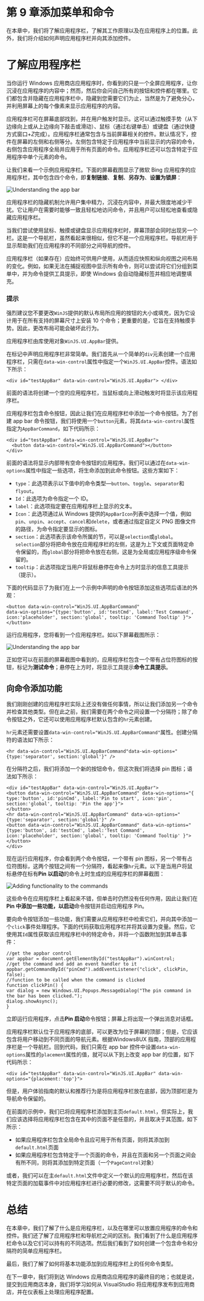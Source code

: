 # 第 9 章添加菜单和命令

在本章中，我们将了解应用程序栏，了解其工作原理以及在应用程序上的位置。此外，我们将介绍如何声明应用程序栏并向其添加控件。

# 了解应用程序栏

当你运行 Windows 应用商店应用程序时，你看到的只是一个全屏应用程序，让你沉浸在应用程序的内容中；然而，然后你会问自己所有的按钮和控件都在哪里。它们都包含并隐藏在应用程序栏中，隐藏到您需要它们为止，当然是为了避免分心，并利用屏幕上的每个像素来显示应用程序的内容。

应用程序栏可在屏幕底部找到，并在用户触发时显示。这可以通过触摸手势（从下边缘向上或从上边缘向下敲击或滑动）、鼠标（通过右键单击）或键盘（通过快捷方式窗口+*Z*完成）。应用程序栏通常包含与当前屏幕相关的控件。默认情况下，控件在屏幕的左侧和右侧等分。左侧包含特定于应用程序中当前显示的内容的命令，右侧包含应用程序全局并应用于所有页面的命令。应用程序栏还可以包含特定于应用程序中单个元素的命令。

让我们来看一个示例应用程序栏。下面的屏幕截图显示了微软 Bing 应用程序的应用程序栏，其中包含四个命令，即**复制链接**、**复制**、**另存为**、**设置为锁屏**：

![Understanding the app bar](graphics/7102EN_09_01.jpg)

应用程序栏的隐藏机制允许用户集中精力，沉浸在内容中，并最大限度地减少干扰。它让用户在需要时能够一致且轻松地访问命令，并且用户可以轻松地查看或隐藏应用程序栏。

当我们尝试使用鼠标、触摸或键盘显示应用程序栏时，屏幕顶部会同时出现另一个栏。这是一个导航栏，虽然看起来很相似，但它不是一个应用程序栏。导航栏用于显示帮助我们在应用程序的不同部分之间导航的控件。

应用程序栏（如果存在）应始终可供用户使用，从而适应快照和纵向视图之间布局的变化。例如，如果无法在捕捉视图中显示所有命令，则可以尝试将它们分组到菜单中，并为命令提供工具提示，即使 Windows 会自动隐藏标签并相应地调整填充。

### 提示

强烈建议您不要更改`WinJS`提供的默认布局所应用的按钮的大小或填充，因为它设计用于在所有支持的屏幕尺寸上安装 10 个命令；更重要的是，它旨在支持触摸手势。因此，更改布局可能会破坏此行为。

应用程序栏由库使用对象`WinJS.UI.AppBar`提供。

在标记中声明应用程序栏非常简单。我们首先从一个简单的`div`元素创建一个应用程序栏，只需在`data-win-control`属性中指定一个`WinJS.UI.AppBar`控件。语法如下所示：

```
<div id="testAppBar" data-win-control="WinJS.UI.AppBar"> </div>
```

前面的语法将创建一个空的应用程序栏，当鼠标或向上滑动触发时将显示该应用程序栏。

应用程序栏包含命令按钮，因此让我们在应用程序栏中添加一个命令按钮。为了创建 app bar 命令按钮，我们将使用一个`button`元素，将其`data-win-control`属性指定为`AppBarCommand`，如下代码所示：

```
<div id="testAppBar" data-win-control="WinJS.UI.AppBar">
  <button data-win-control="WinJS.UI.AppBarCommand"></button>
</div>
```

前面的语法将显示内部带有空命令按钮的应用程序。我们可以通过在`data-win-options`属性中指定一些选项，将生命添加到此命令按钮。这些方案如下：

*   `type`：此选项表示以下值中的命令类型—`button`、`toggle`、`separator`和`flyout`。
*   `Id`：此选项为命令指定一个 ID。
*   `label`：此选项指定要在应用程序栏上显示的文本。
*   `Icon`：此选项通过从 Windows 提供的`AppBarIcon`列表中选择一个值，例如`pin`、`unpin`、`accept`、`cancel`和`delete`，或者通过指定自定义 PNG 图像文件的路径，为命令指定要显示的图标。
*   `section`：此选项表示该命令所属的节，可以是`selection`或`global`。`selection`部分将把命令放在应用程序栏的左侧，这是为上下文或页面特定命令保留的，而`global`部分将把命令放在右侧，这是为全局或应用程序级命令保留的。
*   `tooltip`：此选项指定当用户将鼠标悬停在命令上方时显示的信息工具提示（提示）。

下面的代码显示了为我们在上一个示例中声明的命令按钮添加这些选项后语法的外观：

```
<button data-win-control="WinJS.UI.AppBarCommand" 
data-win-options="{type:'button', id:'testCmd', label:'Test Command', icon:'placeholder', section:'global', tooltip: 'Command Tooltip' }">
</button>
```

运行应用程序，您将看到一个应用程序栏。如以下屏幕截图所示：

![Understanding the app bar](graphics/7102EN_09_02.jpg)

正如您可以在前面的屏幕截图中看到的，应用程序栏包含一个带有占位符图标的按钮，标记为**测试命令**；悬停在上方时，将显示工具提示**命令工具提示**。

## 向命令添加功能

我们刚刚创建的应用程序栏实际上还没有做任何事情，所以让我们添加另一个命令并检查其他类型。但在此之前，我们需要在两个命令之间设置一个分隔符；除了命令按钮之外，它还可以使用应用程序栏默认包含的`hr`元素创建。

`hr`元素还需要设置`data-win-control="WinJS.UI.AppBarCommand"`属性。创建分隔符的语法如下所示：

```
<hr data-win-control="WinJS.UI.AppBarCommand"data-win-options="{type:'separator', section:'global'}" />
```

在分隔符之后，我们将添加一个新的按钮命令，但这次我们将选择 pin 图标；语法如下所示：

```
<div id="testAppBar" data-win-control="WinJS.UI.AppBar">
<button data-win-control="WinJS.UI.AppBarCommand" data-win-options="{ type:'button', id:'pinCmd', label:'Pin to start', icon:'pin', section:'global', tooltip: 'Pin the app'}">
</button>
<hr data-win-control="WinJS.UI.AppBarCommand" data-win-options="{type:'separator', section:'global'}" />
<button data-win-control="WinJS.UI.AppBarCommand" data-win-options="{type:'button', id:'testCmd', label:'Test Command', icon:'placeholder', section:'global', tooltip: 'Command Tooltip' }">
</button>
</div>
```

现在运行应用程序，你会看到两个命令按钮，一个带有 pin 图标，另一个带有占位符图标，这两个按钮之间有一个分隔符，看起来像`hr`元素。以下是当用户将鼠标悬停在标有**Pin 以启动**的命令上时生成的应用程序栏的屏幕截图：

![Adding functionality to the commands](graphics/7102EN_09_03.jpg)

这些命令在应用程序栏上看起来不错，但单击时仍然没有任何作用，因此让我们在**Pin 中添加一些功能，以启动**命令按钮并启动应用程序 Pin。

要向命令按钮添加一些功能，我们需要从应用程序栏中检索它们，并向其中添加一个`click`事件处理程序。下面的代码获取应用程序栏并将其设置为变量。然后，它使用其`Id`属性获取该应用程序栏中的特定命令，并将一个函数附加到其单击事件：

```
//get the appbar control
var appbar = document.getElementById("testAppBar").winControl;
//get the command and add an event handler to it
appbar.getCommandById("pinCmd").addEventListener("click", clickPin, false);
//function to be called when the command is clicked
function clickPin() {
var dialog = new Windows.UI.Popups.MessageDialog("The pin command in the bar has been clicked.");
dialog.showAsync();
}
```

立即运行应用程序，点击**Pin 启动**命令按钮；屏幕上将出现一个弹出消息对话框。

应用程序栏默认位于应用程序的底部，可以更改为位于屏幕的顶部；但是，它应该包含将用户移动到不同页面的导航元素。根据Windows8UX 指南，顶部的应用程序栏是一个导航栏。回到代码，我们只需在 app bar 控件中设置`data-win-options`属性的`placement`属性的值，就可以从下到上改变 app bar 的位置，如下代码所示：

```
<div id="testAppBar" data-win-control="WinJS.UI.AppBar" data-win-options="{placement:'top'}">
```

但是，用户体验指南的默认和推荐行为是将应用程序栏放在底部，因为顶部栏是为导航命令保留的。

在前面的示例中，我们已将应用程序栏添加到主页`default.html`，但实际上，我们应该选择将应用程序栏包含在其中的页面不是任意的，并且取决于其范围，如下所示：

*   如果应用程序栏包含全局命令且应可用于所有页面，则将其添加到`default.html`页面
*   如果应用程序栏包含特定于一个页面的命令，并且在页面和另一个页面之间会有所不同，则将其添加到特定页面（一个`PageControl`对象）

或者，我们可以在主`default.html`文件中定义一个默认的应用程序栏，然后在该特定页面的加载事件中对应用程序栏进行必要的修改，这需要不同于默认的命令。

# 总结

在本章中，我们了解了什么是应用程序栏，以及在哪里可以放置应用程序的命令和控件。我们还了解了应用程序栏和导航栏之间的区别。我们看到了什么是应用程序栏命令以及它们可以持有的不同选项。然后我们看到了如何创建一个包含命令和分隔符的简单应用程序栏。

最后，我们了解了如何将基本功能添加到应用程序栏上的任何命令类型。

在下一章中，我们将到达 Windows 应用商店应用程序的最终目的地；也就是说，提交到应用商店本身，我们将学习如何从 VisualStudio 将应用程序发布到应用商店，并在仪表板上处理应用程序配置。